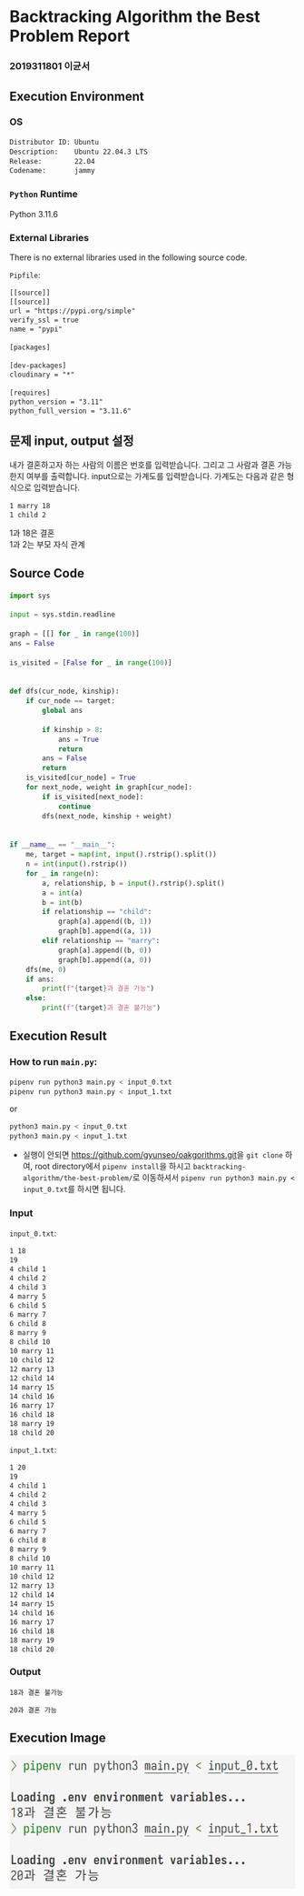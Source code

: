 # Backtracking Algorithm the Best Problem Report

### 2019311801 이균서

## Execution Environment

### OS

```zsh
Distributor ID: Ubuntu
Description:    Ubuntu 22.04.3 LTS
Release:        22.04
Codename:       jammy
```

### `Python` Runtime

Python 3.11.6

### External Libraries

There is no external libraries used in the following source code.

`Pipfile`:

```
[[source]]
[[source]]
url = "https://pypi.org/simple"
verify_ssl = true
name = "pypi"

[packages]

[dev-packages]
cloudinary = "*"

[requires]
python_version = "3.11"
python_full_version = "3.11.6"
```

## 문제 input, output 설정

내가 결혼하고자 하는 사람의 이름은 번호를 입력받습니다. 그리고 그 사람과 결혼 가능한지 여부를 출력합니다.
input으로는 가계도를 입력받습니다. 가계도는 다음과 같은 형식으로 입력받습니다.

```
1 marry 18
1 child 2
```

1과 18은 결혼  
1과 2는 부모 자식 관계

## Source Code

```python
import sys

input = sys.stdin.readline

graph = [[] for _ in range(100)]
ans = False

is_visited = [False for _ in range(100)]


def dfs(cur_node, kinship):
    if cur_node == target:
        global ans

        if kinship > 8:
            ans = True
            return
        ans = False
        return
    is_visited[cur_node] = True
    for next_node, weight in graph[cur_node]:
        if is_visited[next_node]:
            continue
        dfs(next_node, kinship + weight)


if __name__ == "__main__":
    me, target = map(int, input().rstrip().split())
    n = int(input().rstrip())
    for _ in range(n):
        a, relationship, b = input().rstrip().split()
        a = int(a)
        b = int(b)
        if relationship == "child":
            graph[a].append((b, 1))
            graph[b].append((a, 1))
        elif relationship == "marry":
            graph[a].append((b, 0))
            graph[b].append((a, 0))
    dfs(me, 0)
    if ans:
        print(f"{target}과 결혼 가능")
    else:
        print(f"{target}과 결혼 불가능")
```

## Execution Result

### How to run `main.py`:

```zsh
pipenv run python3 main.py < input_0.txt
pipenv run python3 main.py < input_1.txt
```

or

```zsh
python3 main.py < input_0.txt
python3 main.py < input_1.txt
```

- 실행이 안되면 <https://github.com/gyunseo/oakgorithms.git>을 `git clone` 하여, root directory에서 `pipenv install`을 하시고 `backtracking-algorithm/the-best-problem/`로 이동하셔서 `pipenv run python3 main.py < input_0.txt`를 하시면 됩니다.

### Input

`input_0.txt`:

```
1 18
19
4 child 1
4 child 2
4 child 3
4 marry 5
6 child 5
6 marry 7
6 child 8
8 marry 9
8 child 10
10 marry 11
10 child 12
12 marry 13
12 child 14
14 marry 15
14 child 16
16 marry 17
16 child 18
18 marry 19
18 child 20
```

`input_1.txt`:

```
1 20
19
4 child 1
4 child 2
4 child 3
4 marry 5
6 child 5
6 marry 7
6 child 8
8 marry 9
8 child 10
10 marry 11
10 child 12
12 marry 13
12 child 14
14 marry 15
14 child 16
16 marry 17
16 child 18
18 marry 19
18 child 20
```

### Output

```
18과 결혼 불가능
```

```
20과 결혼 가능
```

## Execution Image

![Alt text](image.png)
